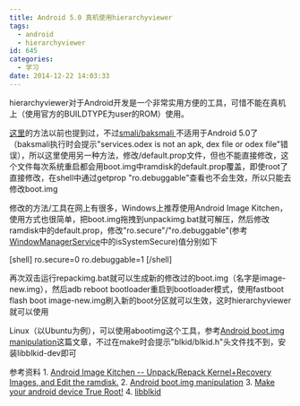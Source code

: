 ```yaml
---
title: Android 5.0 真机使用hierarchyviewer
tags:
  - android
  - hierarchyviewer
id: 645
categories:
  - 学习
date: 2014-12-22 14:03:33
---
```


hierarchyviewer对于Android开发是一个非常实用方便的工具，可惜不能在真机上（使用官方的BUILDTYPE为user的ROM）使用。<!--more-->

[这里](http://blog.apkudo.com/2012/07/26/enabling-hierarchyviewer-on-rooted-android-devices/)的方法以前也提到过，不过[smali/baksmali ](http://code.google.com/p/smali/)不适用于Android 5.0了（baksmali执行时会提示"services.odex is not an apk, dex file or odex file"错误），所以这里使用另一种方法，修改/default.prop文件，但也不能直接修改，这个文件每次系统重启都会用boot.img中ramdisk的default.prop覆盖，即使root了直接修改，在shell中通过getprop "ro.debuggable"查看也不会生效，所以只能去修改boot.img

<!--more-->

修改的方法/工具在网上有很多，Windows上推荐使用Android Image Kitchen，使用方式也很简单，把boot.img拖拽到unpackimg.bat就可解压，然后修改ramdisk中的default.prop，修改"ro.secure"/"ro.debuggable"(参考[WindowManagerService](https://android.googlesource.com/platform/frameworks/base/+/master/services/core/java/com/android/server/wm/WindowManagerService.java)中的isSystemSecure)值分别如下

[shell]
ro.secure=0
ro.debuggable=1
[/shell]

再次双击运行repackimg.bat就可以生成新的修改过的boot.img（名字是image-new.img），然后adb reboot bootloader重启到bootloader模式，使用fastboot flash boot image-new.img刷入新的boot分区就可以生效，这时hierarchyviewer就可以使用

Linux（以Ubuntu为例），可以使用abootimg这个工具，参考[Android boot.img manipulation](http://k.japko.eu/boot-img-manipulation.html)这篇文章，不过在make时会提示"blkid/blkid.h"头文件找不到，安装libblkid-dev即可

参考资料
1. [Android Image Kitchen -- Unpack/Repack Kernel+Recovery Images, and Edit the ramdisk.](http://forum.xda-developers.com/showthread.php?t=2073775)
2. [Android boot.img manipulation](http://k.japko.eu/boot-img-manipulation.html)
3. [Make your android device True Root!](http://forum.xda-developers.com/showthread.php?t=1794203)
4. [libblkid](http://manpages.ubuntu.com/manpages/trusty/man3/libblkid.3.html)